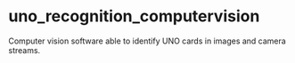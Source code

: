 # uno_recognition_computervision
Computer vision software able to identify UNO cards in images and camera streams.
